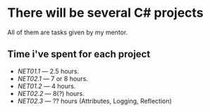# There will be several C# projects
All of them are tasks given by my mentor.
## Time i've spent for each project 
- _NET01.1_ — 2.5 hours.
- _NET02.1_ — 7 or 8 hours.
- _NET01.2_ — 4 hours.
- _NET02.2_ — 8(?) hours.
- _NET02.3_ — ?? hours (Attributes, Logging, Reflection) 
